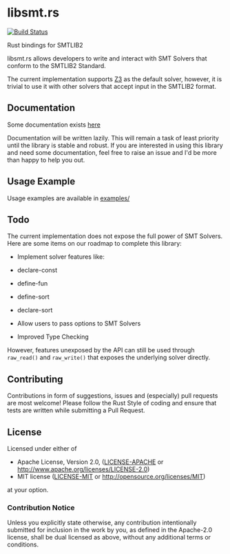 # libsmt.rs

[![Build Status](https://travis-ci.org/sushant94/libsmt.rs.svg?branch=master)](https://travis-ci.org/sushant94/libsmt.rs)

Rust bindings for SMTLIB2

libsmt.rs allows developers to write and interact with SMT Solvers that
conform to the SMTLIB2 Standard.

The current implementation supports [Z3](http://rise4fun.com/Z3) as the default solver, however, it
is trivial to use it with other solvers that accept input in the SMTLIB2
format.

## Documentation

Some documentation exists [here]()

Documentation will be written lazily. This will remain a task of least
priority until the library is stable and robust. If you are interested in using this
library and need some documentation, feel free to raise an issue and I'd be
more than happy to help you out.

## Usage Example

Usage examples are available in
[examples/](https://github.com/sushant94/libsmt.rs/tree/master/examples)

## Todo

The current implementation does not expose the full power of SMT Solvers. Here
are some items on our roadmap to complete this library:

- Implement solver features like:
 - declare-const
 - define-fun
 - define-sort
 - declare-sort

- Allow users to pass options to SMT Solvers
- Improved Type Checking


However, features unexposed by the API can still be used through
`raw_read()` and `raw_write()` that exposes the underlying solver directly.

## Contributing

Contributions in form of suggestions, issues and (especially) pull requests
are most welcome! Please follow the Rust Style of coding and ensure that
tests are written while submitting a Pull Request.

## License

Licensed under either of

 * Apache License, Version 2.0, ([LICENSE-APACHE](LICENSE-APACHE) or http://www.apache.org/licenses/LICENSE-2.0)
 * MIT license ([LICENSE-MIT](LICENSE-MIT) or http://opensource.org/licenses/MIT)

at your option.

### Contribution Notice

Unless you explicitly state otherwise, any contribution intentionally
submitted for inclusion in the work by you, as defined in the Apache-2.0
license, shall be dual licensed as above, without any additional terms or
conditions.
